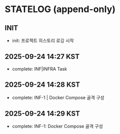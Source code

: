 # STATELOG (append-only)

## INIT
- init: 프로젝트 히스토리 로깅 시작 
## 2025-09-24 14:27 KST
- complete: INF|INFRA Task 

## 2025-09-24 14:28 KST
- complete: INF-1 | Docker Compose 골격 구성 

## 2025-09-24 14:29 KST
- complete: INF-1: Docker Compose 골격 구성

